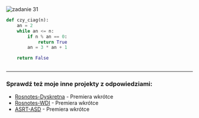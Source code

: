 <picture>
  <source srcset="../../srt/zbior_zadan/31.png" media="(prefers-color-scheme: light)">
  <source srcset="../../srt/zbior_zadan/black_31.png" media="(prefers-color-scheme: dark)">
  <img src="../../srt/zbior_zadan/black_31.png" alt="zadanie 31">
</picture>

```python
def czy_ciag(n):
    an = 2
    while an <= n:
        if n % an == 0:
            return True
        an = 3 * an + 1

    return False



```

---
### Sprawdź też moje inne projekty z odpowiedziami:
- [Rosnotes-Dyskretna](https://github.com/kamilGie/Rosnotes-Dyskretna) - Premiera wkrótce
- [Rosnotes-WDI](https://github.com/kamilGie/Rosnotes-WDI) - Premiera wkrótce
- [ASRT-ASD](https://github.com/kamilGie/Rosnotes-Dyskretna) - Premiera wkrótce
